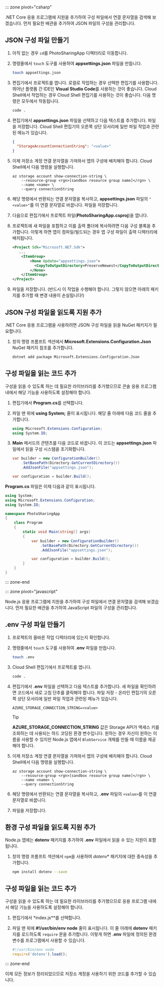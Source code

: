 ::: zone pivot="csharp" 

.NET Core 응용 프로그램에 지원을 추가하여 구성 파일에서 연결 문자열을 검색해 보겠습니다. 먼저 필요한 배관을 추가하여 JSON 파일의 구성을 관리합니다.

## <a name="create-a-json-configuration-file"></a>JSON 구성 파일 만들기

1. 아직 없는 경우 `cd`를 PhotoSharingApp 디렉터리로 이동합니다.

1. 명령줄에서 `touch` 도구를 사용하여 **appsettings.json** 파일을 만듭니다.

    ```bash
    touch appsettings.json
    ```

1. 편집기에서 프로젝트를 엽니다. 로컬로 작업하는 경우 선택한 편집기를 사용합니다. 뛰어난 플랫폼 간 IDE인 **Visual Studio Code**를 사용하는 것이 좋습니다. Cloud Shell에서 작업하는 경우 Cloud Shell 편집기를 사용하는 것이 좋습니다. 다음 명령은 모두에서 작동됩니다.

    ```bash
    code .
    ```

1. 편집기에서 **appsettings.json** 파일을 선택하고 다음 텍스트를 추가합니다. 파일을 저장합니다. Cloud Shell 편집기의 오른쪽 상단 모서리에 일반 파일 작업과 관련된 메뉴가 있습니다.

    ```json
    {
      "StorageAccountConnectionString": "<value>"
    }
    ```

1. 이제 저장소 계정 연결 문자열을 가져와서 앱의 구성에 배치해야 합니다. Cloud Shell에서 다음 명령을 실행합니다.

    ```azurecli
    az storage account show-connection-string \
        --resource-group <rgn>[sandbox resource group name]</rgn> \
        --name <name> \
        --query connectionString
    ```

1. 해당 명령에서 반환되는 연결 문자열을 복사하고, **appsettings.json** 파일의 `"<value>"`를 이 연결 문자열로 바꿉니다. 파일을 저장합니다.

1. 다음으로 편집기에서 프로젝트 파일(**PhotoSharingApp.csproj**)을 엽니다.

1. 프로젝트에 새 파일을 포함하고 이를 출력 폴더에 복사하려면 다음 구성 블록을 추가합니다. 이렇게 하면 앱이 컴파일/빌드되는 경우 앱 구성 파일이 출력 디렉터리에 배치됩니다.

    ```xml
    <Project Sdk="Microsoft.NET.Sdk">
       ...
        <ItemGroup>
            <None Update="appsettings.json">
              <CopyToOutputDirectory>PreserveNewest</CopyToOutputDirectory>
            </None>
        </ItemGroup>
    </Project>
    ```

1. 파일을 저장합니다. (반드시 이 작업을 수행해야 합니다. 그렇지 않으면 아래의 패키지를 추가할 때 변경 내용이 손실됩니다!)

## <a name="add-support-to-read-a-json-configuration-file"></a>JSON 구성 파일을 읽도록 지원 추가

.NET Core 응용 프로그램을 사용하려면 JSON 구성 파일을 읽을 NuGet 패키지가 필요합니다.

1. 창의 명령 프롬프트 섹션에서 **Microsoft.Extensions.Configuration.Json** NuGet 패키지 참조를 추가합니다.

    ```bash
    dotnet add package Microsoft.Extensions.Configuration.Json
    ```

## <a name="add-code-to-read-the-configuration-file"></a>구성 파일을 읽는 코드 추가

구성을 읽을 수 있도록 하는 데 필요한 라이브러리를 추가했으므로 콘솔 응용 프로그램 내에서 해당 기능을 사용하도록 설정해야 합니다.

1. 편집기에서 **Program.cs**를 선택합니다.

1. 파일 맨 위에 **using System;** 줄이 표시됩니다. 해당 줄 아래에 다음 코드 줄을 추가합니다.

    ```csharp
    using Microsoft.Extensions.Configuration;
    using System.IO;
    ```

1. **Main** 메서드의 콘텐츠를 다음 코드로 바꿉니다. 이 코드는 **appsettings.json** 파일에서 읽을 구성 시스템을 초기화합니다.

    ```csharp
    var builder = new ConfigurationBuilder()
        .SetBasePath(Directory.GetCurrentDirectory())
        .AddJsonFile("appsettings.json");

    var configuration = builder.Build();
    ```

**Program.cs** 파일은 이제 다음과 같이 표시됩니다.

```csharp
using System;
using Microsoft.Extensions.Configuration;
using System.IO;

namespace PhotoSharingApp
{
    class Program
    {
        static void Main(string[] args)
        {
            var builder = new ConfigurationBuilder()
                .SetBasePath(Directory.GetCurrentDirectory())
                .AddJsonFile("appsettings.json");

            var configuration = builder.Build();
        }
    }
}
```

::: zone-end

::: zone pivot="javascript"

Node.js 응용 프로그램에 지원을 추가하여 구성 파일에서 연결 문자열을 검색해 보겠습니다. 먼저 필요한 배관을 추가하여 JavaScript 파일의 구성을 관리합니다.

## <a name="create-a-env-configuration-file"></a>.env 구성 파일 만들기

1. 프로젝트의 올바른 작업 디렉터리에 있는지 확인합니다.

1. 명령줄에서 `touch` 도구를 사용하여 **.env** 파일을 만듭니다.

    ```bash
    touch .env
    ```

1. Cloud Shell 편집기에서 프로젝트를 엽니다.

    ```bash
    code .
    ```

1. 편집기에서 **.env** 파일을 선택하고 다음 텍스트를 추가합니다. 새 파일을 확인하려면 코드에서 새로 고침 단추를 클릭해야 합니다. 파일 저장 - 온라인 편집기의 오른쪽 상단 모서리에 일반 파일 작업과 관련된 메뉴가 있습니다.

    ```
    AZURE_STORAGE_CONNECTION_STRING=<value>
    ```

    > [!TIP]
    > **AZURE_STORAGE_CONNECTION_STRING** 값은 Storage API가 액세스 키를 조회하는 데 사용되는 하드 코딩된 환경 변수입니다. 원하는 경우 자신이 원하는 이름을 사용할 수 있지만 Node.js 앱에서 `BlobService` 개체를 만들 때 이름을 제공해야 합니다.

1. 이제 저장소 계정 연결 문자열을 가져와서 앱의 구성에 배치해야 합니다. Cloud Shell에서 다음 명령을 실행합니다.

    ```azurecli
    az storage account show-connection-string \
        --resource-group <rgn>[sandbox resource group name]</rgn> \
        --name <name> \
        --query connectionString
    ```

1. 해당 명령에서 반환되는 연결 문자열을 복사하고, **.env** 파일의 `<value>`를 이 연결 문자열로 바꿉니다.

1. 파일을 저장합니다.

## <a name="add-support-to-read-an-environment-configuration-file"></a>환경 구성 파일을 읽도록 지원 추가

Node.js 앱에는 **dotenv** 패키지를 추가하여 **.env** 파일에서 읽을 수 있는 지원이 포함됩니다.

1. 창의 명령 프롬프트 섹션에서 `npm`을 사용하여 *dotenv** 패키지에 대한 종속성을 추가합니다.

    ```bash
    npm install dotenv --save
    ```

## <a name="add-code-to-read-the-configuration-file"></a>구성 파일을 읽는 코드 추가

구성을 읽을 수 있도록 하는 데 필요한 라이브러리를 추가했으므로 응용 프로그램 내에서 해당 기능을 사용하도록 설정해야 합니다.

1. 편집기에서 *index.js**를 선택합니다.

1. 파일 맨 위에 **#!/usr/bin/env node** 줄이 표시됩니다. 이 줄 아래에 **dotenv** 패키지를 로드하도록 `require` 문을 추가합니다. 이렇게 하면 **.env** 파일에 정의된 환경 변수를 프로그램에서 사용할 수 있습니다.

    ```javascript
    #!/usr/bin/env node
    require('dotenv').load();

    ```
::: zone-end

이제 모든 정보가 정리되었으므로 저장소 계정을 사용하기 위한 코드를 추가할 수 있습니다.

